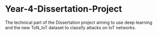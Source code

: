 # Year-4-Dissertation-Project
The technical part of the Dissertation project aiming to use deep learning and the new ToN_IoT dataset to classify attacks on IoT networks.

